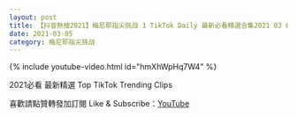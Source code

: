 ```yaml
---
layout: post
title: 【抖音熱搜2021】梅尼耶指尖挑战 1 TikTok Daily 最新必看精選合集2021 03 05
date: 2021-03-05
category: 梅尼耶指尖挑战
---
```


{% include youtube-video.html id="hmXhWpHq7W4" %}

2021必看 最新精選 Top TikTok Trending Clips

喜歡請點贊轉發加訂閱 Like & Subscribe：[YouTube](https://www.youtube.com/channel/UCAoR7VcanIPd04uEq_GIylA/videos)

